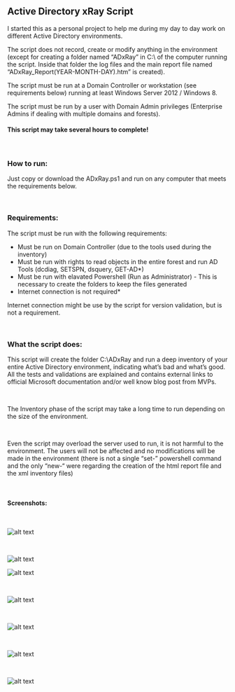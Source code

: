 ## Active Directory xRay Script

I started this as a personal project to help me during my day to day work on different Active Directory environments.

The script does not record, create or modify anything in the environment (except for creating a folder named “ADxRay” in C:\ of the computer running the script. Inside that folder the log files and the main report file named “ADxRay_Report(YEAR-MONTH-DAY).htm” is created). 

The script must be run at a Domain Controller or workstation (see requirements below) running at least Windows Server 2012 / Windows 8. 

The script must be run by a user with Domain Admin privileges (Enterprise Admins if dealing with multiple domains and forests).

#### This script may take several hours to complete!

<BR/>

### How to run:

Just copy or download the ADxRay.ps1 and run on any computer that meets the requirements below.

<BR/>

### Requirements:

The script must be run with the following requirements:

 - Must be run on Domain Controller (due to the tools used during the inventory)
 - Must be run with rights to read objects in the entire forest and run AD Tools (dcdiag, SETSPN, dsquery, GET-AD*)
 - Must be run with elavated Powershell (Run as Administrator) - This is necessary to create the folders to keep the files generated
 - Internet connection is not required*
 
Internet connection might be use by the script for version validation, but is not a requirement. 

<BR/>

### What the script does:

This script will create the folder C:\ADxRay and run a deep inventory of your entire Active Directory environment, indicating what’s bad and what’s good. All the tests and validations are explained and contains external links to official Microsoft documentation and/or well know blog post from MVPs.

<BR/>

The Inventory phase of the script may take a long time to run depending on the size of the environment.

<BR/>

Even the script may overload the server used to run, it is not harmful to the environment. The users will not be affected and no modifications will be made in the environment (there is not a single “set-” powershell command and the only “new-“ were regarding the creation of the html report file and the xml inventory files)

<BR/>

#### Screenshots:

<BR/>

![alt text](https://github.com/ClaudioMerola/ADxRay/raw/master/Docs/0.png)

<BR/>

![alt text](https://github.com/ClaudioMerola/ADxRay/raw/master/Docs/1.png)



![alt text](https://github.com/ClaudioMerola/ADxRay/raw/master/Docs/2.png)

<BR/>

![alt text](https://github.com/ClaudioMerola/ADxRay/raw/master/Docs/3.png)

<BR/>

![alt text](https://github.com/ClaudioMerola/ADxRay/raw/master/Docs/4.png)

<BR/>

![alt text](https://github.com/ClaudioMerola/ADxRay/raw/master/Docs/5.png)

<BR/>

![alt text](https://github.com/ClaudioMerola/ADxRay/raw/master/Docs/6.png)
